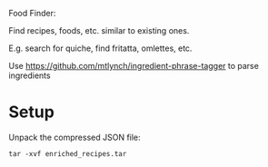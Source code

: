 Food Finder:

Find recipes, foods, etc. similar to existing ones.

E.g. search for quiche, find fritatta, omlettes, etc.

Use https://github.com/mtlynch/ingredient-phrase-tagger to parse ingredients

# Setup

Unpack the compressed JSON file:

```
tar -xvf enriched_recipes.tar
```